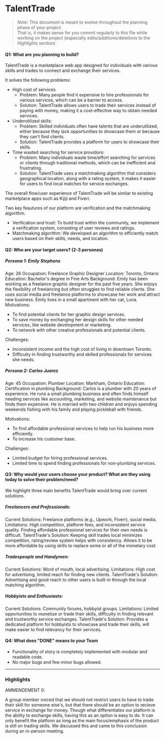 # TalentTrade

 > _Note:_ This document is meant to evolve throughout the planning phase of your project.    
 > That is, it makes sense for you commit regularly to this file while working on the project (especially edits/additions/deletions to the _Highlights_ section).

#### Q1: What are you planning to build?

TalentTrade is a marketplace web app designed for individuals with various skills and trades to connect and exchange their services.

It solves the following problems:
 * High cost of services
    * Problem: Many people find it expensive to hire professionals for various services, which can be a barrier to access.
    * Solution: TalentTrade allows users to trade their services instead of paying with money, making it a cost-effective way to obtain needed services.
 * Underutilized skills:
    * Problem: Skilled individuals often have talents that are underutilized, either because they lack opportunities to showcase them or because they can't find clients.
    * Solution: TalentTrade provides a platform for users to showcase their skills.
 * Time wasted searching for service providors:
    * Problem: Many individuals waste time/effort searching for services or clients through traditional methods, which can be inefficient and frustrating.
    * Solution: TalentTrade uses a matchmaking algorithm that considers geographical location, along with a rating system, it makes it easier for users to find local matches for service exchanges.

The overall flow/user experience of TalentTrade will be similar to existing marketplace apps such as Kijiji and Fiverr.

Two key feautures of our platform are verification and the matchmaking algorithm.

 * Verification and trust: To build trust within the community, we implement a verification system, consisting of user reviews and ratings.
 * Matchmaking algorithm: We developed an algorithm to efficiently match users based on their skills, needs, and location.

#### Q2: Who are your target users? (2-3 personas)

##### Persona 1: Emily Stephens
Age: 26
Occupation: Freelance Graphic Designer
Location: Toronto, Ontario
Education: Bachelor's degree in Fine Arts
Background:
Emily has been working as a freelance graphic designer for the past five years. She enjoys the flexibility of freelancing but often struggles to find reliable clients. She uses social media and freelance platforms to showcase her work and attract new business. Emily lives in a small apartment with her cat, Luna.
Motivations:
 * To find potential clients for her graphic design services.
 * To save money by exchanging her design skills for other needed services, like website development or marketing.
 * To network with other creative professionals and potential clients.

Challenges:
 * Inconsistent income and the high cost of living in downtown Toronto.
 * Difficulty in finding trustworthy and skilled professionals for services she needs.

##### Persona 2: Carlos Juarez
Age: 45
Occupation: Plumber
Location: Markham, Ontario
Education: Certification in plumbing
Background:
Carlos is a plumber with 20 years of experience. He runs a small plumbing business and often finds himself needing services like accounting, marketing, and website maintenance but finds them expensive. He is married with two children and enjoys spending weekends fishing with his family and playing pickleball with friends.

Motivations:
 * To find affordable professional services to help run his business more efficiently.
 * To increase his customer base.
 
Challenges:
 * Limited budget for hiring professional services.
 * Limited time to spend finding professionals for non-plumbing services.

#### Q3: Why would your users choose your product? What are they using today to solve their problem/need?

We highlight three main benefits TalentTrade would bring over current solutions.

##### Freelancers and Professionals:
Current Solutions: Freelance platforms (e.g., Upwork, Fiverr), social media.
Limitations: High competition, platform fees, and inconsistent service quality. Finding affordable professional services for their own needs is difficult.
TalentTrade's Solution: Keeping skill trades local minimizes competition, rating/review system helps with consistency. Allows it to be more affordable by using skills to replace some or all of the monetary cost.

##### Tradespeople and Handymen:
Current Solutions: Word of mouth, local advertising.
Limitations: High cost for advertising, limited reach for finding new clients.
TalentTrade's Solution: Advertising and good reach to other users is built-in through the local matching algorithm. 

##### Hobbyists and Enthusiasts:
Current Solutions: Community forums, hobbyist groups.
Limitations: Limited opportunities to monetize or trade their skills, difficulty in finding relevant and trustworthy service exchanges.
TalentTrade's Solution: Provides a dedicated platform for hobbyists to showcase and trade their skills, will make easier to find relevancy for their services.


#### Q4: What does "DONE" means to your Team 
 * Functionality of story is completely implemented with modular and readable code.
 * No major bugs and few minor bugs allowed.

----



### Highlights

AMMENDEMENT 0:

A group member voiced that we should not restrict users to have to trade their skill for someone else's, but that there should be an option to recieve service in exchange for money. Though what differentiates our platform is the ability to exchange skills, having this as an option is easy to do. It can only benefit the platform as long as the main focus/emphasis of the product is still on trading skills.
We discussed this and came to this conclusion during an in-person meeting.